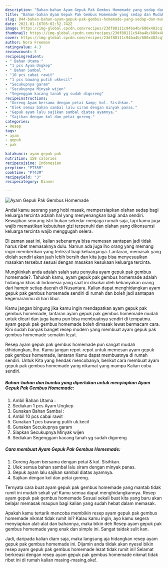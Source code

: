 ```yaml
---
description: "Bahan-bahan Ayam Gepuk Pak Gembus Homemade yang sedap dan Mudah Dibuat"
title: "Bahan-bahan Ayam Gepuk Pak Gembus Homemade yang sedap dan Mudah Dibuat"
slug: 844-bahan-bahan-ayam-gepuk-pak-gembus-homemade-yang-sedap-dan-mudah-dibuat
date: 2021-01-16T05:02:52.742Z
image: https://img-global.cpcdn.com/recipes/23df88111c94ba4b/680x482cq70/ayam-gepuk-pak-gembus-homemade-foto-resep-utama.jpg
thumbnail: https://img-global.cpcdn.com/recipes/23df88111c94ba4b/680x482cq70/ayam-gepuk-pak-gembus-homemade-foto-resep-utama.jpg
cover: https://img-global.cpcdn.com/recipes/23df88111c94ba4b/680x482cq70/ayam-gepuk-pak-gembus-homemade-foto-resep-utama.jpg
author: Nora Freeman
ratingvalue: 4.3
reviewcount: 5
recipeingredient:
- " Bahan Utama "
- "1 pcs Ayam Ungkep"
- " Bahan Sambal "
- "10 pcs cabai rawit"
- "1 pcs bawang putih ukkecil"
- "Secukupnya garam"
- "Secukupnya Minyak wijen"
- "Segenggam kacang tanah yg sudah digoreng"
recipeinstructions:
- "Goreng Ayam bersama dengan petai &amp; kol. Sisihkan."
- "Ulek semua bahan sambal lalu siram dengan minyak panas."
- "Gepuk ayam lalu sajikan sambal diatas ayamnya."
- "Sajikan dengan kol dan petai goreng."
categories:
- Resep
tags:
- ayam
- gepuk
- pak

katakunci: ayam gepuk pak 
nutrition: 158 calories
recipecuisine: Indonesian
preptime: "PT35M"
cooktime: "PT43M"
recipeyield: "3"
recipecategory: Dinner

---
```



![Ayam Gepuk Pak Gembus Homemade](https://img-global.cpcdn.com/recipes/23df88111c94ba4b/680x482cq70/ayam-gepuk-pak-gembus-homemade-foto-resep-utama.jpg)

Andai kamu seorang yang hobi masak, mempersiapkan olahan sedap bagi keluarga tercinta adalah hal yang menyenangkan bagi anda sendiri. Kewajiban seorang istri bukan sekedar menjaga rumah saja, tapi kamu juga wajib memastikan kebutuhan gizi terpenuhi dan olahan yang dikonsumsi keluarga tercinta wajib menggugah selera.

Di zaman  saat ini, kalian sebenarnya bisa memesan santapan jadi tidak harus ribet memasaknya dulu. Namun ada juga lho orang yang memang ingin memberikan yang terlezat bagi keluarganya. Lantaran, memasak yang diolah sendiri akan jauh lebih bersih dan kita juga bisa menyesuaikan masakan tersebut sesuai dengan masakan kesukaan keluarga tercinta. 



Mungkinkah anda adalah salah satu penyuka ayam gepuk pak gembus homemade?. Tahukah kamu, ayam gepuk pak gembus homemade adalah hidangan khas di Indonesia yang saat ini disukai oleh kebanyakan orang dari hampir setiap daerah di Nusantara. Kalian dapat menghidangkan ayam gepuk pak gembus homemade sendiri di rumah dan boleh jadi santapan kegemaranmu di hari libur.

Kamu jangan bingung jika kamu ingin mendapatkan ayam gepuk pak gembus homemade, lantaran ayam gepuk pak gembus homemade mudah untuk dicari dan juga kamu pun bisa membuatnya sendiri di tempatmu. ayam gepuk pak gembus homemade boleh dimasak lewat bermacam cara. Kini sudah banyak banget resep modern yang membuat ayam gepuk pak gembus homemade semakin lezat.

Resep ayam gepuk pak gembus homemade pun sangat mudah dihidangkan, lho. Kamu jangan repot-repot untuk memesan ayam gepuk pak gembus homemade, lantaran Kamu dapat membuatnya di rumah sendiri. Untuk Kita yang hendak mencobanya, berikut cara membuat ayam gepuk pak gembus homemade yang nikamat yang mampu Kalian coba sendiri.

<!--inarticleads1-->

##### Bahan-bahan dan bumbu yang diperlukan untuk menyiapkan Ayam Gepuk Pak Gembus Homemade:

1. Ambil  Bahan Utama :
1. Sediakan 1 pcs Ayam Ungkep
1. Gunakan  Bahan Sambal :
1. Ambil 10 pcs cabai rawit
1. Gunakan 1 pcs bawang putih uk.kecil
1. Gunakan Secukupnya garam
1. Siapkan Secukupnya Minyak wijen
1. Sediakan Segenggam kacang tanah yg sudah digoreng




<!--inarticleads2-->

##### Cara membuat Ayam Gepuk Pak Gembus Homemade:

1. Goreng Ayam bersama dengan petai &amp; kol. Sisihkan.
1. Ulek semua bahan sambal lalu siram dengan minyak panas.
1. Gepuk ayam lalu sajikan sambal diatas ayamnya.
1. Sajikan dengan kol dan petai goreng.




Ternyata cara buat ayam gepuk pak gembus homemade yang mantab tidak rumit ini mudah sekali ya! Kamu semua dapat menghidangkannya. Resep ayam gepuk pak gembus homemade Sesuai sekali buat kita yang baru akan belajar memasak maupun bagi kalian yang sudah hebat dalam memasak.

Apakah kamu tertarik mencoba membikin resep ayam gepuk pak gembus homemade nikmat tidak rumit ini? Kalau kamu ingin, ayo kamu segera menyiapkan alat-alat dan bahannya, maka bikin deh Resep ayam gepuk pak gembus homemade yang enak dan simple ini. Sangat taidak sulit kan. 

Jadi, daripada kalian diam saja, maka langsung aja hidangkan resep ayam gepuk pak gembus homemade ini. Dijamin anda tiidak akan nyesel bikin resep ayam gepuk pak gembus homemade lezat tidak rumit ini! Selamat berkreasi dengan resep ayam gepuk pak gembus homemade nikmat tidak ribet ini di rumah kalian masing-masing,oke!.

